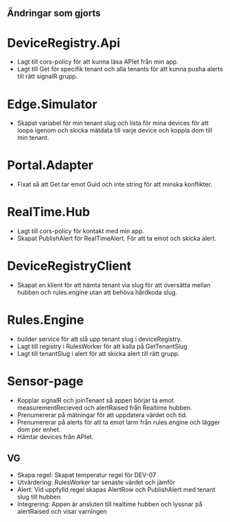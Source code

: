 ## Ändringar som gjorts

# DeviceRegistry.Api

- Lagt till cors-policy för att kunna läsa APIet från min app.
- Lagt till Get för specifik tenant och alla tenants för att kunna pusha alerts till rätt signalR grupp.

# Edge.Simulator

- Skapat variabel för min tenant slug och lista för mina devices för att loopa igenom och skicka mätdata till varje device
  och koppla dom till min tenant.

# Portal.Adapter

- Fixat så att Get tar emot Guid och inte string för att minska konflikter.

# RealTime.Hub

- Lagt till cors-policy för kontakt med min app.
- Skapat PublishAlert för RealTimeAlert. För att ta emot och skicka alert.

# DeviceRegistryClient

- Skapat en klient för att hämta tenant via slug för att översätta mellan hubben och rules.engine utan att behöva hårdkoda slug.

# Rules.Engine

- builder service för att slå upp tenant slug i deviceRegistry.
- Lagt till registry i RulesWorker för att kalla på GetTenantSlug
- Lagt till tenantSlug i alert för att skicka alert till rätt grupp.

# Sensor-page

- Kopplar signalR och joinTenant så appen börjar ta emot measurementRecieved och alertRaised från Realtime hubben.
- Prenumererar på mätningar för att uppdatera värdet och tid.
- Prenumererar på alerts för att ta emot larm från rules.engine och lägger dom per enhet.
- Hämtar devices från APIet.

## VG

- Skapa regel: Skapat temperatur regel för DEV-07
- Utvärdering: RulesWorker tar senaste värdet och jämför
- Alert: Vid uppfylld regel skapas AlertRow och PublishAlert med tenant slug till hubben
- Integrering: Appen är ansluten till realtime hubben och lyssnar på alertRaised och visar varningen
